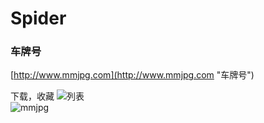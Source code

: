 # Spider
### 车牌号 ###
[http://www.mmjpg.com](http://www.mmjpg.com "车牌号")

下载，收藏
![列表](https://i.imgur.com/JpMRLLE.png)
<br>
![mmjpg](https://i.imgur.com/FB6cYdX.png)
